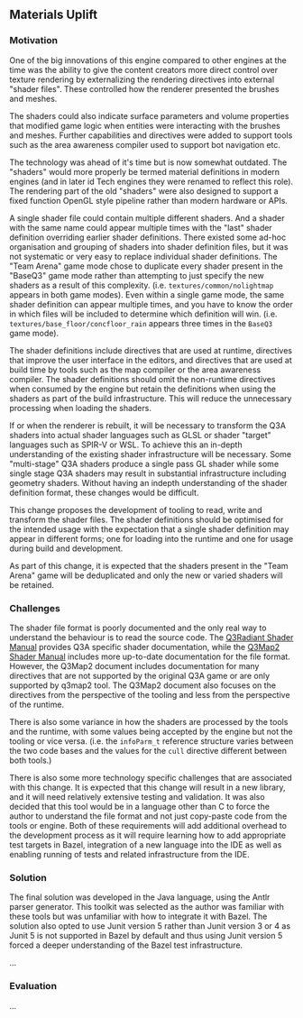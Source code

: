 ## Materials Uplift

### Motivation

One of the big innovations of this engine compared to other engines at the time was the ability to give the content creators more direct control over texture rendering by externalizing the rendering directives into external "shader files". These controlled how the renderer presented the brushes and meshes.

The shaders could also indicate surface parameters and volume properties that modified game logic when entities were interacting with the brushes and meshes. Further capabilities and directives were added to support tools such as the area awareness compiler used to support bot navigation etc.

The technology was ahead of it's time but is now somewhat outdated. The "shaders" would more properly be termed material definitions in modern engines (and in later id Tech engines they were renamed to reflect this role). The rendering part of the old "shaders" were also designed to support a fixed function OpenGL style pipeline rather than modern hardware or APIs.

A single shader file could contain multiple different shaders. And a shader with the same name could appear multiple times with the "last" shader definition overriding earlier shader definitions. There existed some ad-hoc organisation and grouping of shaders into shader definition files, but it was not systematic or very easy to replace individual shader definitions. The "Team Arena" game mode chose to duplicate every shader present in the "BaseQ3" game mode rather than attempting to just specify the new shaders as a result of this complexity. (i.e. `textures/common/nolightmap` appears in both game modes). Even within a single game mode, the same shader definition can appear multiple times, and you have to know the order in which files will be included to determine which definition will win. (i.e. `textures/base_floor/concfloor_rain` appears three times in the `BaseQ3` game mode).

The shader definitions include directives that are used at runtime, directives that improve the user interface in the editors, and directives that are used at build time by tools such as the map compiler or the area awareness compiler. The shader definitions should omit the non-runtime directives when consumed by the engine but retain the definitions when using the shaders as part of the build infrastructure. This will reduce the unnecessary processing when loading the shaders.

If or when the renderer is rebuilt, it will be necessary to transform the Q3A shaders into actual shader languages such as GLSL or shader "target" languages such as SPIR-V or WSL. To achieve this an in-depth understanding of the existing shader infrastructure will be necessary. Some "multi-stage" Q3A shaders produce a single pass GL shader while some single stage Q3A shaders may result in substantial infrastructure including geometry shaders. Without having an indepth understanding of the shader definition format, these changes would be difficult.

This change proposes the development of tooling to read, write and transform the shader files. The shader definitions should be optimised for the intended usage with the expectation that a single shader definition may appear in different forms; one for loading into the runtime and one for usage during build and development.

As part of this change, it is expected that the shaders present in the "Team Arena" game will be deduplicated and only the new or varied shaders will be retained.

### Challenges

The shader file format is poorly documented and the only real way to understand the behaviour is to read the source code. The [Q3Radiant Shader Manual](https://icculus.org/gtkradiant/documentation/Q3AShader_Manual/) provides Q3A specific shader documentation, while the [Q3Map2 Shader Manual](http://q3map2.robotrenegade.com/docs/shader_manual/) includes more up-to-date documentation for the file format. However, the Q3Map2 document includes documentation for many directives that are not supported by the original Q3A game or are only supported by q3map2 tool. The Q3Map2 document also focuses on the directives from the perspective of the tooling and less from the perspective of the runtime.

There is also some variance in how the shaders are processed by the tools and the runtime, with some values being accepted by the engine but not the tooling or vice versa. (i.e. the `infoParm_t` reference structure varies between the two code bases and the values for the `cull` directive different between both tools.)

There is also some more technology specific challenges that are associated with this change. It is expected that this change will result in a new library, and it will need relatively extensive testing and validation. It was also decided that this tool would be in a language other than C to force the author to understand the file format and not just copy-paste code from the tools or engine. Both of these requirements will add additional overhead to the development process as it will require learning how to add appropriate test targets in Bazel, integration of a new language into the IDE as well as enabling running of tests and related infrastructure from the IDE.

### Solution

The final solution was developed in the Java language, using the Antlr parser generator. This toolkit was selected as the author was familiar with these tools but was unfamiliar with how to integrate it with Bazel. The solution also opted to use Junit version 5 rather than Junit version 3 or 4 as Junit 5 is not supported in Bazel by default and thus using Junit version 5 forced a deeper understanding of the Bazel test infrastructure.

...

### Evaluation

...
